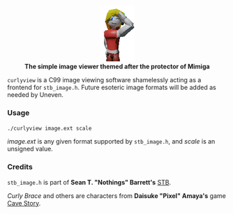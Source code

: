 <p align="center">
  <img src=adv/curly_rdr.png>
  <br>
  <b> The simple image viewer themed after the protector of Mimiga</b>
</p>

`curlyview` is a C99 image viewing software shamelessly acting as a frontend for `stb_image.h`. Future esoteric image formats will be added as needed by Uneven.

### Usage

`./curlyview image.ext scale`

*image.ext* is any given format supported by `stb_image.h`, and *scale* is an unsigned value.

### Credits

`stb_image.h` is part of **Sean T. "Nothings" Barrett's** [STB](https://github.com/nothings/stb).

*Curly Brace* and others are characters from **Daisuke "Pixel" Amaya's** game [Cave Story](https://www.cavestory.org/).
